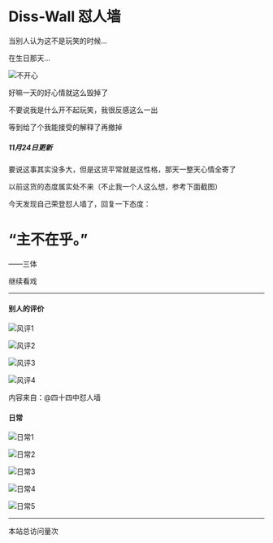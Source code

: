 # Diss-Wall 怼人墙

当别人认为这不是玩笑的时候…

在生日那天…

![不开心](bad.jpg)

好嘛一天的好心情就这么毁掉了

不要说我是什么开不起玩笑，我很反感这么一出

等到给了个我能接受的解释了再撤掉

##### 11月24日更新

要说这事其实没多大，但是这货平常就是这性格，那天一整天心情全寄了

以前这货的态度属实处不来（不止我一个人这么想，参考下面截图）

今天发现自己荣登怼人墙了，回复一下态度：

# “主不在乎。”

——三体

继续看戏

---
#### 别人的评价

![风评1](风评1.jpeg)

![风评2](风评2.jpeg)

![风评3](风评3.jpeg)

![风评4](风评4.jpeg)

内容来自：@四十四中怼人墙

#### 日常

![日常1](日常1.jpg)

![日常2](日常2.jpg)

![日常3](日常3.jpg)

![日常4](日常4.jpg)

![日常5](日常5.jpg)

---

<script async src="//busuanzi.ibruce.info/busuanzi/2.3/busuanzi.pure.mini.js"></script>
<span id="busuanzi_container_site_pv">本站总访问量<span id="busuanzi_value_site_pv"></span>次</span>
